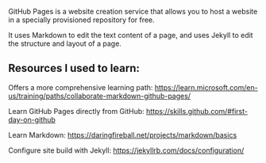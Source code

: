 GitHub Pages is a website creation service that allows you to host a website in a specially provisioned repository for free. 

It uses Markdown to edit the text content of a page, and uses Jekyll to edit the structure and layout of a page.

Resources I used to learn: 
--------------------------
Offers a more comprehensive learning path: <https://learn.microsoft.com/en-us/training/paths/collaborate-markdown-github-pages/>
  
Learn GitHub Pages directly from GitHub: <https://skills.github.com/#first-day-on-github> 
  
Learn Markdown: <https://daringfireball.net/projects/markdown/basics>

Configure site build with Jekyll: <https://jekyllrb.com/docs/configuration/>
